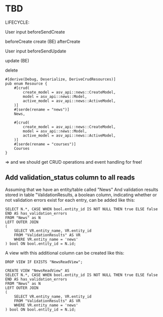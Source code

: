 # TBD

LIFECYCLE:

User input
beforeSendCreate

beforeCreate
create (BE)
afterCreate

User input
beforeSendUpdate

update (BE)

delete

    #[derive(Debug, Deserialize, DeriveCrudResources)]
    pub enum Resource {
        #[crud(
            create_model = asv_api::news::CreateModel,
            model = asv_api::news::Model,
            active_model = asv_api::news::ActiveModel,
        )]
        #[serde(rename = "news")]
        News,

        #[crud(
            create_model = asv_api::news::CreateModel,
            model = asv_api::news::Model,
            active_model = asv_api::news::ActiveModel,
        )]
        #[serde(rename = "courses")]
        Courses
    }

=> and we should get CRUD operations and event handling for free!

## Add validation_status column to all reads

Assuming that we have an entity/table called "News"
And validation results stored in table "ValidationResults,
a boolean column, indicating whether or not validation errors exist for each entry,
can be added like this:

    SELECT N.*, CASE WHEN bool.entity_id IS NOT NULL THEN true ELSE false END AS has_validation_errors
    FROM "News" as N
    LEFT OUTER JOIN
    (
        SELECT VR.entity_name, VR.entity_id
        FROM "ValidationResults" AS VR
        WHERE VR.entity_name = 'news'
    ) bool ON bool.entity_id = N.id;

A view with this additional column can be created like this:

    DROP VIEW IF EXISTS "NewsReadView";

    CREATE VIEW "NewsReadView" AS
    SELECT N.*, CASE WHEN bool.entity_id IS NOT NULL THEN true ELSE false END AS has_validation_errors
    FROM "News" as N
    LEFT OUTER JOIN
    (
        SELECT VR.entity_name, VR.entity_id
        FROM "ValidationResults" AS VR
        WHERE VR.entity_name = 'news'
    ) bool ON bool.entity_id = N.id;

